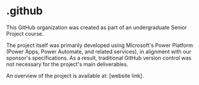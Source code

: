 # .github

This GitHub organization was created as part of an undergraduate Senior Project course.

The project itself was primarily developed using Microsoft's Power Platform (Power Apps, Power Automate, and related services), in alignment with our sponsor's specifications. As a result, traditional GitHub version control was not necessary for the project's main deliverables.

An overview of the project is available at: [website link].
